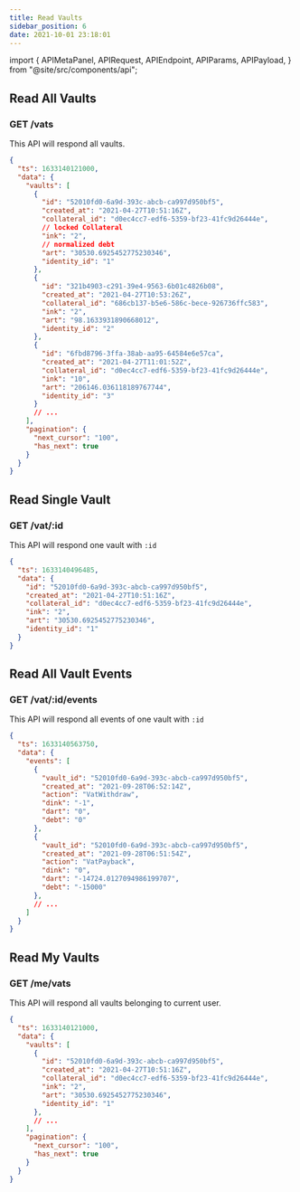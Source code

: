```yaml
---
title: Read Vaults
sidebar_position: 6
date: 2021-10-01 23:18:01
---
```


import { APIMetaPanel, APIRequest, APIEndpoint, APIParams, APIPayload, } from "@site/src/components/api";

## Read All Vaults

### GET /vats

This API will respond all vaults.

<APIEndpoint base="https://leaf-api.pando.im/api" url="/vats" />

<APIMetaPanel />

<APIParams p-cursor="the cursor to start from" p-limit="the limitation of items in response" />

<APIRequest title="Read all vaults" method="GET" isPublic base="https://leaf-api.pando.im/api" url='/vats' />

```json title="Response"
{
  "ts": 1633140121000,
  "data": {
    "vaults": [
      {
        "id": "52010fd0-6a9d-393c-abcb-ca997d950bf5",
        "created_at": "2021-04-27T10:51:16Z",
        "collateral_id": "d0ec4cc7-edf6-5359-bf23-41fc9d26444e",
        // locked Collateral
        "ink": "2",
        // normalized debt
        "art": "30530.6925452775230346",
        "identity_id": "1"
      },
      {
        "id": "321b4903-c291-39e4-9563-6b01c4826b08",
        "created_at": "2021-04-27T10:53:26Z",
        "collateral_id": "686cb137-b5e6-586c-bece-926736ffc583",
        "ink": "2",
        "art": "98.1633931890668012",
        "identity_id": "2"
      },
      {
        "id": "6fbd8796-3ffa-38ab-aa95-64584e6e57ca",
        "created_at": "2021-04-27T11:01:52Z",
        "collateral_id": "d0ec4cc7-edf6-5359-bf23-41fc9d26444e",
        "ink": "10",
        "art": "206146.036118189767744",
        "identity_id": "3"
      }
      // ...
    ],
    "pagination": {
      "next_cursor": "100",
      "has_next": true
    }
  }
}
```

## Read Single Vault

### GET /vat/:id

This API will respond one vault with `:id`

<APIEndpoint base="https://leaf-api.pando.im/api" url="/vats/:id" />

<APIMetaPanel />

<APIParams p-id="the vault id" p-id-required="{true}" />

<APIRequest title="Read one vault" method="GET" isPublic base="https://leaf-api.pando.im/api" url='/vats/52010fd0-6a9d-393c-abcb-ca997d950bf5' />

```json title="Response"
{
  "ts": 1633140496485,
  "data": {
    "id": "52010fd0-6a9d-393c-abcb-ca997d950bf5",
    "created_at": "2021-04-27T10:51:16Z",
    "collateral_id": "d0ec4cc7-edf6-5359-bf23-41fc9d26444e",
    "ink": "2",
    "art": "30530.6925452775230346",
    "identity_id": "1"
  }
}
```

## Read All Vault Events

### GET /vat/:id/events

This API will respond all events of one vault with `:id`

<APIEndpoint base="https://leaf-api.pando.im/api" url="/vat/:id/events" />

<APIMetaPanel />

<APIParams p-id="the vault id" p-id-required="{true}" />

<APIRequest title="Read all events of one vault" method="GET" isPublic base="https://leaf-api.pando.im/api" url='/vaults/52010fd0-6a9d-393c-abcb-ca997d950bf5/events' />

```json title="Response"
{
  "ts": 1633140563750,
  "data": {
    "events": [
      {
        "vault_id": "52010fd0-6a9d-393c-abcb-ca997d950bf5",
        "created_at": "2021-09-28T06:52:14Z",
        "action": "VatWithdraw",
        "dink": "-1",
        "dart": "0",
        "debt": "0"
      },
      {
        "vault_id": "52010fd0-6a9d-393c-abcb-ca997d950bf5",
        "created_at": "2021-09-28T06:51:54Z",
        "action": "VatPayback",
        "dink": "0",
        "dart": "-14724.0127094986199707",
        "debt": "-15000"
      },
      // ...
    ]
  }
}
```


## Read My Vaults

### GET /me/vats

This API will respond all vaults belonging to current user.

<APIEndpoint base="https://leaf-api.pando.im/api" url="/me/vats" />

<APIMetaPanel scope="Authorized" />

<APIParams p-cursor="the cursor to start from" p-limit="the limitation of items in response" />

<APIRequest title="Read all vaults of a user" method="GET" base="https://leaf-api.pando.im/api" url='/me/vats' />

```json title="Response"
{
  "ts": 1633140121000,
  "data": {
    "vaults": [
      {
        "id": "52010fd0-6a9d-393c-abcb-ca997d950bf5",
        "created_at": "2021-04-27T10:51:16Z",
        "collateral_id": "d0ec4cc7-edf6-5359-bf23-41fc9d26444e",
        "ink": "2",
        "art": "30530.6925452775230346",
        "identity_id": "1"
      },
      // ...
    ],
    "pagination": {
      "next_cursor": "100",
      "has_next": true
    }
  }
}
```

